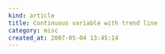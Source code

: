 ```yaml
--- 
kind: article
title: Continuous variable with trend line
category: misc
created_at: 2007-05-04 13:45:14
---
```


